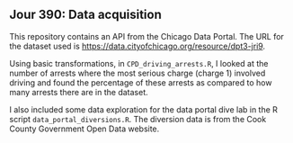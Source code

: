 ## Jour 390: Data acquisition
This repository contains an API from the Chicago Data Portal. The URL
for the dataset used is https://data.cityofchicago.org/resource/dpt3-jri9. 

Using basic transformations, in `CPD_driving_arrests.R`, I looked at the number of arrests where 
the most serious charge (charge 1) involved driving and found the 
percentage of these arrests as compared to how many arrests there 
are in the dataset. 

I also included some data exploration for the data portal dive lab
in the R script `data_portal_diversions.R`. The diversion data is from 
the Cook County Government Open Data website. 